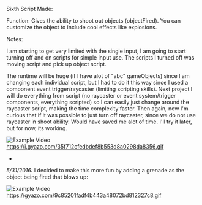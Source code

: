 Sixth Script Made:

Function: Gives the ability to shoot out objects (objectFired). You can customize the object to include cool effects like explosions.

Notes:

I am starting to get very limited with the single input, I am going to start turning off and on scripts for simple input use. The scripts I turned off was moving script and pick up object script.

The runtime will be huge (if I have alot of "abc" gameObjects) since I am changing each individual script, but I had to do it this way since I used a component event trigger/raycaster (limiting scripting skills). Next project I will do everything from script (no raycaster or event system/trigger components, everything scripted) so I can easily just change around the raycaster script, making the time complexity faster. Then again, now I'm curious that if it was possible to just turn off raycaster, since we do not use raycaster in shoot ability. Would have saved me alot of time. I'll try it later, but for now, its working.

![Example Video](https://i.gyazo.com/35f712cfedbdef8b553d8a0298da8356.gif)
https://i.gyazo.com/35f712cfedbdef8b553d8a0298da8356.gif

-

*5/31/2016:* I decided to make this more fun by adding a grenade as the object being fired that blows up:

![Example Video](https://gyazo.com/9c85201fadf4b443a48072bd812327c8.gif)
https://gyazo.com/9c85201fadf4b443a48072bd812327c8.gif

